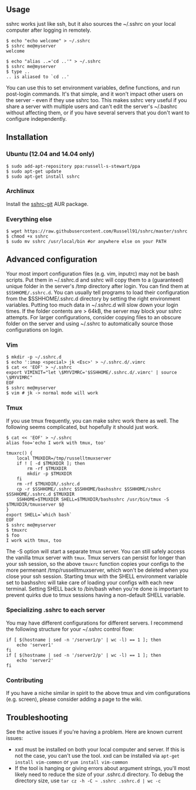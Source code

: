## Usage

sshrc works just like ssh, but it also sources the ~/.sshrc on your local computer after logging in remotely.

    $ echo "echo welcome" > ~/.sshrc
    $ sshrc me@myserver
    welcome

    $ echo "alias ..='cd ..'" > ~/.sshrc
    $ sshrc me@myserver
    $ type ..
    .. is aliased to `cd ..'

You can use this to set environment variables, define functions, and run post-login commands. It's that simple, and it won't impact other users on the server - even if they use sshrc too. This makes sshrc very useful if you share a server with multiple users and can't edit the server's ~/.bashrc without affecting them, or if you have several servers that you don't want to configure independently.

## Installation

### Ubuntu (12.04 and 14.04 only)

    $ sudo add-apt-repository ppa:russell-s-stewart/ppa
    $ sudo apt-get update
    $ sudo apt-get install sshrc

### Archlinux

Install the [sshrc-git][] AUR package.

### Everything else

    $ wget https://raw.githubusercontent.com/Russell91/sshrc/master/sshrc
    $ chmod +x sshrc
    $ sudo mv sshrc /usr/local/bin #or anywhere else on your PATH

## Advanced configuration

Your most import configuration files (e.g. vim, inputrc) may not be bash scripts. Put them in ~/.sshrc.d and sshrc will copy them to a (guaranteed) unique folder in the server's /tmp directory after login. You can find them at `$SSHHOME/.sshrc.d`. You can usually tell programs to load their configuration from the $SSHHOME/.sshrc.d directory by setting the right environment variables. Putting too much data in ~/.sshrc.d will slow down your login times. If the folder contents are > 64kB, the server may block your sshrc attempts. For larger configurations, consider copying files to an obscure folder on the server and using ~/.sshrc to automatically source those configurations on login.

### Vim

    $ mkdir -p ~/.sshrc.d
    $ echo ':imap <special> jk <Esc>' > ~/.sshrc.d/.vimrc
    $ cat << 'EOF' > ~/.sshrc
    export VIMINIT="let \$MYVIMRC='$SSHHOME/.sshrc.d/.vimrc' | source \$MYVIMRC"
    EOF
    $ sshrc me@myserver
    $ vim # jk -> normal mode will work


### Tmux

If you use tmux frequently, you can make sshrc work there as well. The following seems complicated, but hopefully it should just work.

    $ cat << 'EOF' > ~/.sshrc
    alias foo='echo I work with tmux, too'
    
    tmuxrc() {
        local TMUXDIR=/tmp/russelltmuxserver
        if ! [ -d $TMUXDIR ]; then
            rm -rf $TMUXDIR
            mkdir -p $TMUXDIR
        fi
        rm -rf $TMUXDIR/.sshrc.d
        cp -r $SSHHOME/.sshrc $SSHHOME/bashsshrc $SSHHOME/sshrc $SSHHOME/.sshrc.d $TMUXDIR
        SSHHOME=$TMUXDIR SHELL=$TMUXDIR/bashsshrc /usr/bin/tmux -S $TMUXDIR/tmuxserver $@
    }
    export SHELL=`which bash`
    EOF
    $ sshrc me@myserver
    $ tmuxrc
    $ foo
    I work with tmux, too

The -S option will start a separate tmux server. You can still safely access the vanilla tmux server with `tmux`. Tmux servers can persist for longer than your ssh session, so the above `tmuxrc` function copies your configs to the more permenant /tmp/russelltmuxserver, which won't be deleted when you close your ssh session. Starting tmux with the SHELL environment variable set to bashsshrc will take care of loading your configs with each new terminal. Setting SHELL back to /bin/bash when you're done is important to prevent quirks due to tmux sessions having a non-default SHELL variable.

### Specializing .sshrc to each server

You may have different configurations for different servers. I recommend the following structure for your ~/.sshrc control flow:

    if [ $(hostname | sed -n '/server1/p' | wc -l) == 1 ]; then
        echo 'server1'
    fi
    if [ $(hostname | sed -n '/server2/p' | wc -l) == 1 ]; then
        echo 'server2'
    fi
    
### Contributing

If you have a niche similar in spirit to the above tmux and vim configurations (e.g. screen), please consider adding a page to the wiki.

## Troubleshooting

See the active issues if you're having a problem. Here are known current issues:

* xxd must be installed on both your local computer and server. If this is not the case, you can't use the tool. xxd can be installed via `apt-get install vim-common` or `yum install vim-common`
* If the tool is hanging or giving errors about argument strings, you'll most likely need to reduce the size of your .sshrc.d directory. To debug the directory size, use `tar cz -h -C ~ .sshrc .sshrc.d | wc -c`

[sshrc-git]: https://aur.archlinux.org/packages/sshrc-git
